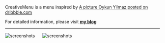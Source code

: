 CreativeMenu is a menu inspired by [A picture Oykun Yilmaz posted on dribbble.com](http://dribbble.com/shots/447932-Create-memory-Android-)

For detailed information, please visit [**my blog**](http://keywind.me/?p=245)

---

![screenshots](http://keywind.me/images/2012/3/creativemenu_four.gif) <a>   &nbsp;&nbsp;&nbsp;&nbsp;&nbsp;</a>![screenshots](http://keywind.me/images/2012/3/creativemenu_five.gif) 